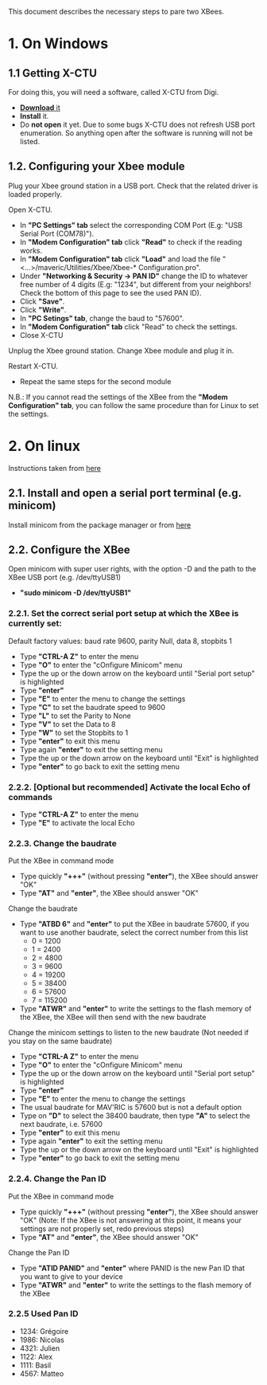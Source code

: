 This document describes the necessary steps to pare two XBees.
# 1. On Windows
## 1.1 Getting X-CTU

For doing this, you will need a software, called X-CTU from Digi.
* [**Download** it](http://www.digi.com/support/productdetail?pid=3352&type=utilities)
* **Install** it.
* Do **not open** it yet. Due to some bugs X-CTU does not refresh USB port enumeration. So anything open after the software is running will not be listed.


## 1.2. Configuring your Xbee module
Plug your Xbee ground station in a USB port.
Check that the related driver is loaded properly.


Open X-CTU.
* In **"PC Settings" tab** select the corresponding COM Port (E.g: "USB Serial Port (COM78)").
* In **"Modem Configuration" tab** click **"Read"** to check if the reading works.
* In **"Modem Configuration" tab** click **"Load"** and load the file "<...>/maveric/Utilities/Xbee/Xbee-* Configuration.pro".
* Under **"Networking & Security -> PAN ID"** change the ID to whatever free number of 4 digits (E.g: "1234", but different from your neighbors! Check the bottom of this page to see the used PAN ID).
* Click **"Save"**.
* Click **"Write"**.
* In **"PC Setings" tab**, change the baud to "57600".
* In **"Modem Configuration" tab** click "Read" to check the settings.
* Close X-CTU

Unplug the Xbee ground station.
Change  Xbee module and plug it in.


Restart X-CTU.
* Repeat the same steps for the second module

N.B.: If you cannot read the settings of the XBee from the **"Modem Configuration" tab**, you can follow the same procedure than for Linux to set the settings. 

# 2. On linux

Instructions taken from [here](http://www.thekanes.org/2012/02/21/how-to-configure-an-xbee-on-linux-mac-or-any-other-operating-system/) 

## 2.1. Install and open a serial port terminal (e.g. minicom)
Install minicom from the package manager or from [here](https://alioth.debian.org/projects/minicom/)

## 2.2. Configure the XBee 
Open minicom with super user rights, with the option -D and the path to the XBee USB port (e.g. /dev/ttyUSB1) 
* **"sudo minicom -D /dev/ttyUSB1"**

### 2.2.1. Set the correct serial port setup at which the XBee is currently set:
Default factory values: baud rate 9600, parity Null, data 8, stopbits 1
* Type **"CTRL-A Z"** to enter the menu
* Type **"O"** to enter the "cOnfigure Minicom" menu
* Type the up or the down arrow on the keyboard until "Serial port setup" is highlighted
* Type **"enter"**
* Type **"E"** to enter the menu to change the settings
* Type **"C"** to set the baudrate speed to 9600
* Type **"L"** to set the Parity to None
* Type **"V"** to set the Data to 8
* Type **"W"** to set the Stopbits to 1
* Type **"enter"** to exit this menu
* Type again **"enter"** to exit the setting menu
* Type the up or the down arrow on the keyboard until "Exit" is highlighted
* Type **"enter"** to go back to exit the setting menu

### 2.2.2. [Optional but recommended] Activate the local Echo of commands
* Type **"CTRL-A Z"** to enter the menu
* Type **"E"** to activate the local Echo

### 2.2.3. Change the baudrate
Put the XBee in command mode
* Type quickly **"+++"** (without pressing **"enter"**), the XBee should answer "OK"
* Type **"AT"** and **"enter"**, the XBee should answer "OK"

Change the baudrate
* Type **"ATBD 6"** and **"enter"** to put the XBee in baudrate 57600, if you want to use another baudrate, select the correct number from this list
  * 0 = 1200
  * 1 = 2400
  * 2 = 4800
  * 3 = 9600
  * 4 = 19200
  * 5 = 38400
  * 6 = 57600
  * 7 = 115200
* Type **"ATWR"** and **"enter"** to write the settings to the flash memory of the XBee, the XBee will then send with the new baudrate

Change the minicom settings to listen to the new baudrate (Not needed if you stay on the same baudrate)
* Type **"CTRL-A Z"** to enter the menu
* Type **"O"** to enter the "cOnfigure Minicom" menu
* Type the up or the down arrow on the keyboard until "Serial port setup" is highlighted
* Type **"enter"**
* Type **"E"** to enter the menu to change the settings
* The usual baudrate for MAV'RIC is 57600 but is not a default option
 * Type on **"D"** to select the 38400 baudrate, then type **"A"** to select the next baudrate, i.e. 57600
* Type **"enter"** to exit this menu
* Type again **"enter"** to exit the setting menu
* Type the up or the down arrow on the keyboard until "Exit" is highlighted
* Type **"enter"** to go back to exit the setting menu

### 2.2.4. Change the Pan ID
Put the XBee in command mode
* Type quickly **"+++"** (without pressing **"enter"**), the XBee should answer "OK" (Note: If the XBee is not answering at this point, it means your settings are not properly set, redo previous steps)
* Type **"AT"** and **"enter"**, the XBee should answer "OK"

Change the Pan ID
* Type **"ATID PANID"** and **"enter"** where PANID is the new Pan ID that you want to give to your device
* Type **"ATWR"** and **"enter"** to write the settings to the flash memory of the XBee

### 2.2.5 Used Pan ID
* 1234: Grégoire
* 1986: Nicolas
* 4321: Julien
* 1122: Alex
* 1111: Basil
* 4567: Matteo
